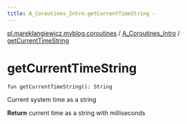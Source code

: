 ```yaml
---
title: A_Coroutines_Intro.getCurrentTimeString - 
---
```


[pl.mareklangiewicz.myblog.coroutines](../index.md) / [A_Coroutines_Intro](index.md) / [getCurrentTimeString](.)

# getCurrentTimeString

`fun getCurrentTimeString(): String`

Current system time as a string

**Return**
current time as a string with milliseconds


